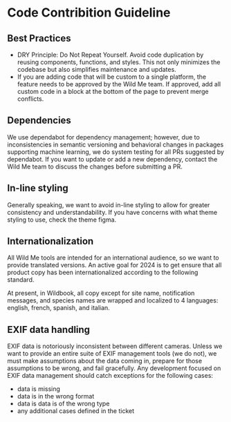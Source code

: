 # Code Contribition Guideline

## Best Practices
* DRY Principle: Do Not Repeat Yourself. Avoid code duplication by reusing components, functions, and styles. This not only minimizes the codebase but also simplifies maintenance and updates.
* If you are adding code that will be custom to a single platform, the feature needs to be approved by the Wild Me team. If approved, add all custom code in a block at the bottom of the page to prevent merge conflicts.

## Dependencies
We use dependabot for dependency management; however, due to inconsistencies in semantic versioning and behavioral changes in packages supporting machine learning, we do system testing for all PRs suggested by dependabot. If you want to update or add a new dependency, contact the Wild Me team to discuss the changes before submitting a PR. 

## In-line styling
Generally speaking, we want to avoid in-line styling to allow for greater consistency and understandability. If you have concerns with what theme styling to use, check the theme figma.

## Internationalization
All Wild Me tools are intended for an international audience, so we want to provide translated versions. An active goal for 2024 is to get ensure that all product copy has been internationalized according to the following standard.

At present, in Wildbook, all copy except for site name, notification messages, and species names are wrapped and localized to 4 languages: english, french, spanish, and italian.

## EXIF data handling
EXIF data is notoriously inconsistent between different cameras. Unless we want to provide an entire suite of EXIF management tools (we do not), we must make assumptions about the data coming in, prepare for those assumptions to be wrong, and fail gracefully. Any development focused on EXIF data management should catch exceptions for the following cases:
* data is missing
* data is in the wrong format
* data is data is of the wrong type
* any additional cases defined in the ticket
